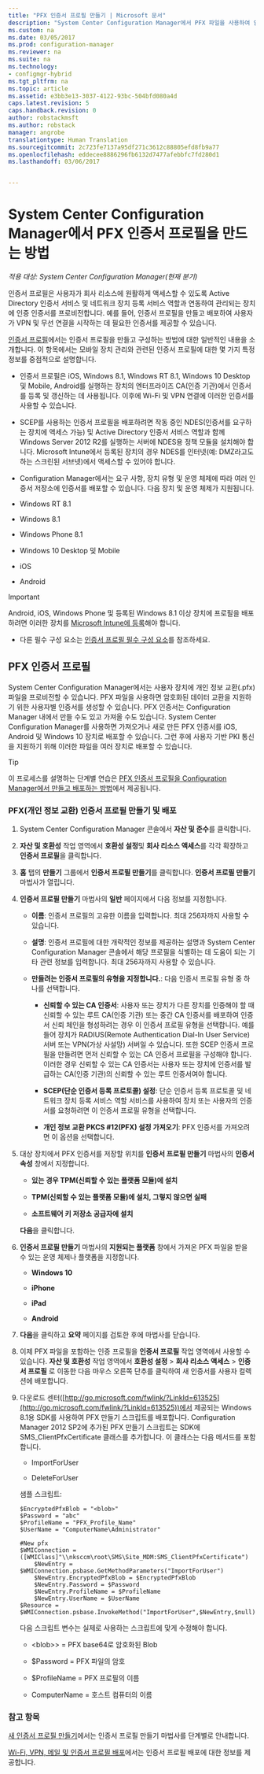 ```yaml
---
title: "PFX 인증서 프로필 만들기 | Microsoft 문서"
description: "System Center Configuration Manager에서 PFX 파일을 사용하여 암호화된 데이터 교환을 지원하기 위한 사용자별 인증서를 생성하는 방법을 알아봅니다."
ms.custom: na
ms.date: 03/05/2017
ms.prod: configuration-manager
ms.reviewer: na
ms.suite: na
ms.technology:
- configmgr-hybrid
ms.tgt_pltfrm: na
ms.topic: article
ms.assetid: e3bb3e13-3037-4122-93bc-504bfd080a4d
caps.latest.revision: 5
caps.handback.revision: 0
author: robstackmsft
ms.author: robstack
manager: angrobe
translationtype: Human Translation
ms.sourcegitcommit: 2c723fe7137a95df271c3612c88805efd8fb9a77
ms.openlocfilehash: eddecee8886296fb6132d7477afebbfc7fd280d1
ms.lasthandoff: 03/06/2017


---
```

# <a name="how-to-create-pfx-certificate-profiles-in-system-center-configuration-manager"></a>System Center Configuration Manager에서 PFX 인증서 프로필을 만드는 방법

*적용 대상: System Center Configuration Manager(현재 분기)*

인증서 프로필은 사용자가 회사 리소스에 원활하게 액세스할 수 있도록 Active Directory 인증서 서비스 및 네트워크 장치 등록 서비스 역할과 연동하여 관리되는 장치에 인증 인증서를 프로비전합니다. 예를 들어, 인증서 프로필을 만들고 배포하여 사용자가 VPN 및 무선 연결을 시작하는 데 필요한 인증서를 제공할 수 있습니다.

[인증서 프로필](../../protect/deploy-use/introduction-to-certificate-profiles.md)에서는 인증서 프로필을 만들고 구성하는 방법에 대한 일반적인 내용을 소개합니다. 이 항목에서는 모바일 장치 관리와 관련된 인증서 프로필에 대한 몇 가지 특정 정보를 중점적으로 설명합니다.

- 인증서 프로필은 iOS, Windows 8.1, Windows RT 8.1, Windows 10 Desktop 및 Mobile, Android를 실행하는 장치의 엔터프라이즈 CA(인증 기관)에서 인증서를 등록 및 갱신하는 데 사용됩니다. 이후에 Wi-Fi 및 VPN 연결에 이러한 인증서를 사용할 수 있습니다.

-  SCEP를 사용하는 인증서 프로필을 배포하려면 작동 중인 NDES(인증서를 요구하는 장치에 액세스 가능) 및 Active Directory 인증서 서비스 역할과 함께 Windows Server 2012 R2를 실행하는 서버에 NDES용 정책 모듈을 설치해야 합니다. Microsoft Intune에서 등록된 장치의 경우 NDES를 인터넷(예: DMZ라고도 하는 스크린된 서브넷)에서 액세스할 수 있어야 합니다.

-  Configuration Manager에서는 요구 사항, 장치 유형 및 운영 체제에 따라 여러 인증서 저장소에 인증서를 배포할 수 있습니다. 다음 장치 및 운영 체제가 지원됩니다.
 -   Windows RT 8.1  
 -   Windows 8.1  
 -   Windows Phone 8.1  
 -   Windows 10 Desktop 및 Mobile  
 -   iOS  
 -   Android  
 > [!IMPORTANT]  
 >  Android, iOS, Windows Phone 및 등록된 Windows 8.1 이상 장치에 프로필을 배포하려면 이러한 장치를 [Microsoft Intune에 등록](https://technet.microsoft.com/en-us/library/dn646962.aspx)해야 합니다.   

- 다른 필수 구성 요소는 [인증서 프로필 필수 구성 요소](../../protect/plan-design/prerequisites-for-certificate-profiles.md)를 참조하세요.

## <a name="pfx-certificate-profiles"></a>PFX 인증서 프로필
System Center Configuration Manager에서는 사용자 장치에 개인 정보 교환(.pfx) 파일을 프로비전할 수 있습니다. PFX 파일을 사용하면 암호화된 데이터 교환을 지원하기 위한 사용자별 인증서를 생성할 수 있습니다. PFX 인증서는 Configuration Manager 내에서 만들 수도 있고 가져올 수도 있습니다. System Center Configuration Manager를 사용하면 가져오거나 새로 만든 PFX 인증서를 iOS, Android 및 Windows 10 장치로 배포할 수 있습니다. 그런 후에 사용자 기반 PKI 통신을 지원하기 위해 이러한 파일을 여러 장치로 배포할 수 있습니다.  

> [!TIP]  
>  이 프로세스를 설명하는 단계별 연습은 [PFX 인증서 프로필을 Configuration Manager에서 만들고 배포하는 방법](http://blogs.technet.com/b/karanrustagi/archive/2015/09/01/how-to-create-and-deploy-pfx-certificate-profiles-in-configuration-manager.aspx)에서 제공됩니다.  

### <a name="create-and-deploy-a-personal-information-exchange-pfx-certificate-profile"></a>PFX(개인 정보 교환) 인증서 프로필 만들기 및 배포  

1.  System Center Configuration Manager 콘솔에서 **자산 및 준수**를 클릭합니다.  

2.  **자산 및 호환성** 작업 영역에서 **호환성 설정**및 **회사 리소스 액세스**를 각각 확장하고 **인증서 프로필**을 클릭합니다.  

3.  **홈** 탭의 **만들기** 그룹에서 **인증서 프로필 만들기**를 클릭합니다. **인증서 프로필 만들기** 마법사가 열립니다.  

4.  **인증서 프로필 만들기** 마법사의 **일반** 페이지에서 다음 정보를 지정합니다.  

    -   **이름**: 인증서 프로필의 고유한 이름을 입력합니다. 최대 256자까지 사용할 수 있습니다.  

    -   **설명**: 인증서 프로필에 대한 개략적인 정보를 제공하는 설명과 System Center Configuration Manager 콘솔에서 해당 프로필을 식별하는 데 도움이 되는 기타 관련 정보를 입력합니다. 최대 256자까지 사용할 수 있습니다.  

    -   **만들려는 인증서 프로필의 유형을 지정합니다.**: 다음 인증서 프로필 유형 중 하나를 선택합니다.  

        -   **신뢰할 수 있는 CA 인증서**: 사용자 또는 장치가 다른 장치를 인증해야 할 때 신뢰할 수 있는 루트 CA(인증 기관) 또는 중간 CA 인증서를 배포하여 인증서 신뢰 체인을 형성하려는 경우 이 인증서 프로필 유형을 선택합니다. 예를 들어 장치가 RADIUS(Remote Authentication Dial-In User Service) 서버 또는 VPN(가상 사설망) 서버일 수 있습니다. 또한 SCEP 인증서 프로필을 만들려면 먼저 신뢰할 수 있는 CA 인증서 프로필을 구성해야 합니다. 이러한 경우 신뢰할 수 있는 CA 인증서는 사용자 또는 장치에 인증서를 발급하는 CA(인증 기관)의 신뢰할 수 있는 루트 인증서여야 합니다.  

        -   **SCEP(단순 인증서 등록 프로토콜) 설정**: 단순 인증서 등록 프로토콜 및 네트워크 장치 등록 서비스 역할 서비스를 사용하여 장치 또는 사용자의 인증서를 요청하려면 이 인증서 프로필 유형을 선택합니다.  

        -   **개인 정보 교환 PKCS #12(PFX) 설정 가져오기**: PFX 인증서를 가져오려면 이 옵션을 선택합니다.  

5.  대상 장치에서 PFX 인증서를 저장할 위치를 **인증서 프로필 만들기** 마법사의 **인증서 속성** 창에서 지정합니다.  

    -   **있는 경우 TPM(신뢰할 수 있는 플랫폼 모듈)에 설치**  

    -   **TPM(신뢰할 수 있는 플랫폼 모듈)에 설치, 그렇지 않으면 실패**  

    -   **소프트웨어 키 저장소 공급자에 설치**  

     **다음**을 클릭합니다.  

6.  **인증서 프로필 만들기** 마법사의 **지원되는 플랫폼** 창에서 가져온 PFX 파일을 받을 수 있는 운영 체제나 플랫폼을 지정합니다.  

    -   **Windows 10**  

    -   **iPhone**  

    -   **iPad**  

    -   **Android**  

7.  **다음**을 클릭하고 **요약** 페이지를 검토한 후에 마법사를 닫습니다.  

8.  이제 PFX 파일을 포함하는 인증 프로필을 **인증서 프로필** 작업 영역에서 사용할 수 있습니다. **자산 및 호환성** 작업 영역에서 **호환성 설정** > **회사 리소스 액세스** > **인증서 프로필** 로 이동한 다음 마우스 오른쪽 단추를 클릭하여 새 인증서를 사용자 컬렉션에 배포합니다.  

9. 다운로드 센터([http://go.microsoft.com/fwlink/?LinkId=613525](http://go.microsoft.com/fwlink/?LinkId=613525))에서 제공되는 Windows 8.1용 SDK를 사용하여 PFX 만들기 스크립트를 배포합니다. Configuration Manager 2012 SP2에 추가된 PFX 만들기 스크립트는 SDK에 SMS_ClientPfxCertificate 클래스를 추가합니다. 이 클래스는 다음 메서드를 포함합니다.  

    -   ImportForUser  

    -   DeleteForUser  

     샘플 스크립트:  

    ```  
    $EncryptedPfxBlob = "<blob>"  
    $Password = "abc"  
    $ProfileName = "PFX_Profile_Name"  
    $UserName = "ComputerName\Administrator"  

    #New pfx  
    $WMIConnection = ([WMIClass]"\\nksccm\root\SMS\Site_MDM:SMS_ClientPfxCertificate")  
        $NewEntry = $WMIConnection.psbase.GetMethodParameters("ImportForUser")  
        $NewEntry.EncryptedPfxBlob = $EncryptedPfxBlob  
        $NewEntry.Password = $Password  
        $NewEntry.ProfileName = $ProfileName  
        $NewEntry.UserName = $UserName  
    $Resource = $WMIConnection.psbase.InvokeMethod("ImportForUser",$NewEntry,$null)  

    ```  

     다음 스크립트 변수는 실제로 사용하는 스크립트에 맞게 수정해야 합니다.  

    -   <blob\>> = PFX base64로 암호화된 Blob  

    -   $Password = PFX 파일의 암호  

    -   $ProfileName = PFX 프로필의 이름  

    -   ComputerName = 호스트 컴퓨터의 이름  

### <a name="see-also"></a>참고 항목
[새 인증서 프로필 만들기](../../protect/deploy-use/create-certificate-profiles.md#create-a-new-certificate-profile)에서는 인증서 프로필 만들기 마법사를 단계별로 안내합니다.

[Wi-Fi, VPN, 메일 및 인증서 프로필 배포](../../protect/deploy-use/deploy-wifi-vpn-email-cert-profiles.md)에서는 인증서 프로필 배포에 대한 정보를 제공합니다.


